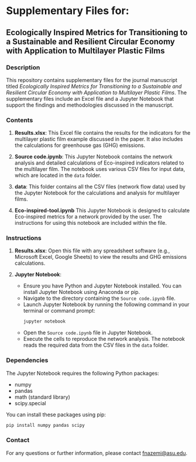 # Supplementary Files for:

## Ecologically Inspired Metrics for Transitioning to a Sustainable and Resilient Circular Economy with Application to Multilayer Plastic Films

### Description

This repository contains supplementary files for the journal manuscript titled *Ecologically Inspired Metrics for Transitioning to a Sustainable and Resilient Circular Economy with Application to Multilayer Plastic Films*. The supplementary files include an Excel file and a Jupyter Notebook that support the findings and methodologies discussed in the manuscript.

### Contents

1. **Results.xlsx**: This Excel file contains the results for the indicators for the multilayer plastic film example discussed in the paper. It also includes the calculations for greenhouse gas (GHG) emissions.

2. **Source code.ipynb**: This Jupyter Notebook contains the network analysis and  detailed calculations of Eco-inspired indicators related to the multilayer film. The notebook uses various CSV files for input data, which are located in the `data` folder.

3. **data**: This folder contains all the CSV files (network flow data) used by the Jupyter Notebook for the calculations and analysis for multilayer films.
4. **Eco-inspired-tool.ipynb** This Jupyter Notebook is designed to calculate Eco-inspired metrics for a network provided by the user. The instructions for using this notebook are included within the file.

### Instructions

1. **Results.xlsx**: Open this file with any spreadsheet software (e.g., Microsoft Excel, Google Sheets) to view the results and GHG emissions calculations.

2. **Jupyter Notebook**:
   - Ensure you have Python and Jupyter Notebook installed. You can install Jupyter Notebook using Anaconda or pip.
   - Navigate to the directory containing the `Source code.ipynb` file.
   - Launch Jupyter Notebook by running the following command in your terminal or command prompt:
     ```bash
     jupyter notebook
     ```
   - Open the `Source code.ipynb` file in Jupyter Notebook.
   - Execute the cells to reproduce the network analysis. The notebook reads the required data from the CSV files in the `data` folder.

### Dependencies

The Jupyter Notebook requires the following Python packages:
- numpy
- pandas
- math (standard library)
- scipy.special

You can install these packages using pip:
```bash
pip install numpy pandas scipy
```
### Contact
For any questions or further information, please contact fnazemi@asu.edu.

